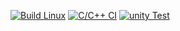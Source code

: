 [![Build Linux](https://github.com/MuthuselvamMurali/M1_PasswordManagement_Utility/actions/workflows/Build_Linux.yml/badge.svg)](https://github.com/MuthuselvamMurali/M1_PasswordManagement_Utility/actions/workflows/Build_Linux.yml)
[![C/C++ CI](https://github.com/MuthuselvamMurali/M1_PasswordManagement_Utility/actions/workflows/c-cpp.yml/badge.svg)](https://github.com/MuthuselvamMurali/M1_PasswordManagement_Utility/actions/workflows/c-cpp.yml)
[![unity Test](https://github.com/MuthuselvamMurali/M1_PasswordManagement_Utility/actions/workflows/unity%20Test.yml/badge.svg)](https://github.com/MuthuselvamMurali/M1_PasswordManagement_Utility/actions/workflows/unity%20Test.yml)
